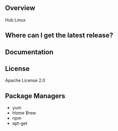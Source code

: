 ## Overview ##
Hub Linux

## Where can I get the latest release? ##

## Documentation ##


## License ##
Apache License 2.0


## Package Managers ##
- yum
- Home Brew
- npm
- apt-get